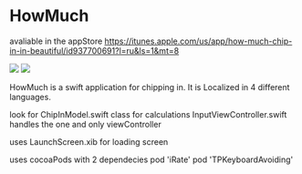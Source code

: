 HowMuch
=======
avaliable in the appStore 
https://itunes.apple.com/us/app/how-much-chip-in-in-beautiful/id937700691?l=ru&ls=1&mt=8

<img SRC= 'http://a3.mzstatic.com/us/r30/Purple1/v4/05/6e/c3/056ec36f-ade9-826c-f3f6-d699495c9770/screen322x572.jpeg'>      <img SRC='http://a3.mzstatic.com/us/r30/Purple3/v4/c7/51/f7/c751f70b-f91c-769f-9c11-5bb976595591/screen322x572.jpeg'> 

HowMuch is a swift application for chipping in. 
It is Localized in 4 different languages.

look for ChipInModel.swift class for calculations
InputViewController.swift handles the one and only viewController

uses LaunchScreen.xib for loading screen

uses cocoaPods with 2 dependecies
pod 'iRate'
pod 'TPKeyboardAvoiding'
